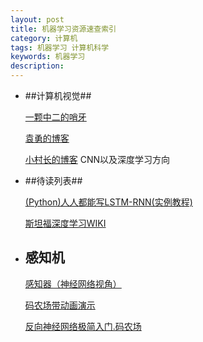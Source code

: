 ```yaml
---
layout: post
title: 机器学习资源速查索引
category: 计算机
tags: 机器学习 计算机科学
keywords: 机器学习
description: 
---
```






* ##计算机视觉##
  
    [一颗中二的哨牙](http://bucktoothsir.github.io/)

    [袁勇的博客](yongyuan.name)

    [小村长的博客](blog.csdn.net/lu597203933)  CNN以及深度学习方向
    
* ##待读列表##

    [(Python)人人都能写LSTM-RNN(实例教程)](http://iamtrask.github.io/2015/11/15/anyone-can-code-lstm/)

    [斯坦福深度学习WIKI](http://deeplearning.stanford.edu/wiki/index.php/UFLDL%E6%95%99%E7%A8%8B)
    

* <h2>感知机</h2>

   [感知器（神经网络视角）](http://shaoxiongjiang.com/2013/03/%E6%9C%BA%E5%99%A8%E5%AD%A6%E4%B9%A0%E5%85%A5%E9%97%A8-%E6%84%9F%E7%9F%A5%E5%99%A8-perceptron/)

   [码农场带动画演示](http://www.hankcs.com/ml/the-perceptron.html)

   [反向神经网络极简入门.码农场](http://www.hankcs.com/ml/back-propagation-neural-network.html)

